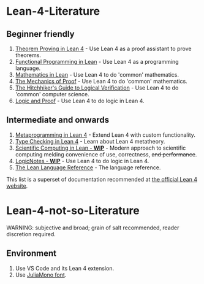 # Lean-4-Literature

## Beginner friendly
1. [Theorem Proving in Lean 4](https://leanprover.github.io/theorem_proving_in_lean4/) - Use Lean 4 as a proof assistant to prove theorems. 
2. [Functional Programming in Lean](https://lean-lang.org/functional_programming_in_lean/) - Use Lean 4 as a programming language.
3. [Mathematics in Lean](https://leanprover-community.github.io/mathematics_in_lean/index.html) - Use Lean 4 to do 'common' mathematics.
4. [The Mechanics of Proof](https://hrmacbeth.github.io/math2001/index.html) - Use Lean 4 to do 'common' mathematics.
5. [The Hitchhiker's Guide to Logical Verification](https://github.com/lean-forward/logical_verification_2024) - Use Lean 4 to do 'common' computer science.
6. [Logic and Proof](https://leanprover-community.github.io/logic_and_proof/) - Use Lean 4 to do logic in Lean 4. 

## Intermediate and onwards
1. [Metaprogramming in Lean 4](https://leanprover-community.github.io/lean4-metaprogramming-book/) - Extend Lean 4 with custom functionality.
2. [Type Checking in Lean 4](https://ammkrn.github.io/type_checking_in_lean4/title_page.html) - Learn about Lean 4 metatheory.
3. [Scientific Computing in Lean - **WIP**](https://lecopivo.github.io/scientific-computing-lean/) - Modern approach to scientific computing melding convenience of use, correctness, ~~and performance~~.
4. [LogicNotes - **WIP**](https://github.com/a2435191/lean-logic-formalization) - Use Lean 4 to do logic in Lean 4.
5. [The Lean Language Reference](https://lean-lang.org/doc/reference/latest/) - The language reference.

This list is a superset of documentation recommended at [the official Lean 4 website](https://lean-lang.org/documentation/).

# Lean-4-not-so-Literature
WARNING: subjective and broad; grain of salt recommended, reader discretion required.

## Environment
1. Use VS Code and its Lean 4 extension.
2. Use [JuliaMono font](https://juliamono.netlify.app/).
